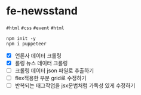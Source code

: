 # fe-newsstand

`#html` `#css` `#event` `#html`

`npm init -y`  
`npm i puppeteer`

- [x] 언론사 데이터 크롤링
- [x] 롤링 뉴스 데이터 크롤링
- [ ] 크롤링 데이터 json 파일로 추출하기
- [ ] flex적용한 부분 grid로 수정하기
- [ ] 반복되는 태그작업을 jsx문법처럼 가독성 있게 수정하기

